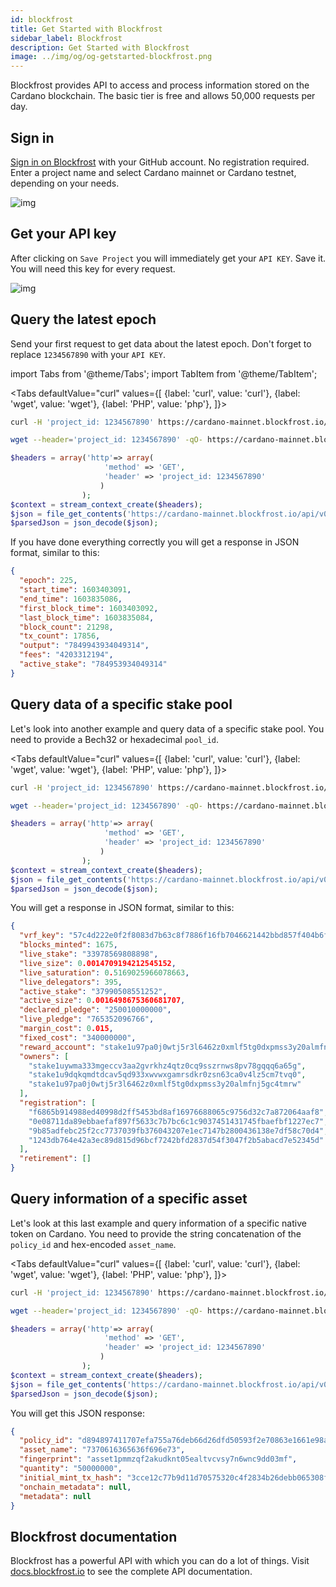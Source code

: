 ```yaml
---
id: blockfrost
title: Get Started with Blockfrost
sidebar_label: Blockfrost
description: Get Started with Blockfrost
image: ../img/og/og-getstarted-blockfrost.png
---
```


Blockfrost provides API to access and process information stored on the Cardano blockchain. The basic tier is free and allows 50,000 requests per day.

## Sign in

[Sign in on Blockfrost](https://blockfrost.io/auth/signin) with your GitHub account. No registration required. Enter a project name and select Cardano mainnet or Cardano testnet, depending on your needs.

![img](../../static/img/get-started/blockfrost/1-add-project.png)

## Get your API key

After clicking on `Save Project` you will immediately get your `API KEY`. Save it. You will need this key for every request.

![img](../../static/img/get-started/blockfrost/2-get-api-key.png)

## Query the latest epoch

Send your first request to get data about the latest epoch. Don't forget to replace `1234567890` with your `API KEY`.

import Tabs from '@theme/Tabs';
import TabItem from '@theme/TabItem';

<Tabs
defaultValue="curl"
values={[
{label: 'curl', value: 'curl'},
{label: 'wget', value: 'wget'},
{label: 'PHP', value: 'php'},
]}>
<TabItem value="curl">

```sh
curl -H 'project_id: 1234567890' https://cardano-mainnet.blockfrost.io/api/v0/epochs/latest
```

  </TabItem>
  <TabItem value="wget">

```sh
wget --header='project_id: 1234567890' -qO- https://cardano-mainnet.blockfrost.io/api/v0/epochs/latest
```

  </TabItem>
  <TabItem value="php">

```php
$headers = array('http'=> array(
					 'method' => 'GET',
					 'header' => 'project_id: 1234567890'
					)
   			    );
$context = stream_context_create($headers);
$json = file_get_contents('https://cardano-mainnet.blockfrost.io/api/v0/epochs/latest', false, $context);
$parsedJson = json_decode($json);
```

  </TabItem>
</Tabs>

If you have done everything correctly you will get a response in JSON format, similar to this:

```json
{
  "epoch": 225,
  "start_time": 1603403091,
  "end_time": 1603835086,
  "first_block_time": 1603403092,
  "last_block_time": 1603835084,
  "block_count": 21298,
  "tx_count": 17856,
  "output": "7849943934049314",
  "fees": "4203312194",
  "active_stake": "784953934049314"
}
```

## Query data of a specific stake pool

Let's look into another example and query data of a specific stake pool. You need to provide a Bech32 or hexadecimal `pool_id`.

<Tabs
defaultValue="curl"
values={[
{label: 'curl', value: 'curl'},
{label: 'wget', value: 'wget'},
{label: 'PHP', value: 'php'},
]}>
<TabItem value="curl">

```sh
curl -H 'project_id: 1234567890' https://cardano-mainnet.blockfrost.io/api/v0/pools/c1cadab46b74defa9f79b59b617fe2a50bdbce6b367e472b6109a7bc

```

  </TabItem>
<TabItem value="wget">

```sh
wget --header='project_id: 1234567890' -qO- https://cardano-mainnet.blockfrost.io/api/v0/pools/c1cadab46b74defa9f79b59b617fe2a50bdbce6b367e472b6109a7bc

```

  </TabItem>
  <TabItem value="php">

```php
$headers = array('http'=> array(
					 'method' => 'GET',
					 'header' => 'project_id: 1234567890'
					)
   			    );
$context = stream_context_create($headers);
$json = file_get_contents('https://cardano-mainnet.blockfrost.io/api/v0/pools/c1cadab46b74defa9f79b59b617fe2a50bdbce6b367e472b6109a7bc', false, $context);
$parsedJson = json_decode($json);
```

  </TabItem>
</Tabs>

You will get a response in JSON format, similar to this:

```json
{
  "vrf_key": "57c4d222e0f2f8083d7b63c8f7886f16fb7046621442bbd857f404b6f433c5e6",
  "blocks_minted": 1675,
  "live_stake": "33978569808898",
  "live_size": 0.0014709194212545152,
  "live_saturation": 0.5169025966078663,
  "live_delegators": 395,
  "active_stake": "37990508551252",
  "active_size": 0.0016498675360681707,
  "declared_pledge": "250010000000",
  "live_pledge": "765352096766",
  "margin_cost": 0.015,
  "fixed_cost": "340000000",
  "reward_account": "stake1u97pa0j0wtj5r3l6462z0xmlf5tg0dxpmss3y20almfnj5gc4tmrw",
  "owners": [
    "stake1uywma333mgeccv3aa2gvrkhz4qtz0cq9sszrnws8pv78gqqq6a65g",
    "stake1u9dqkqmdtdcav5qd933xwvwxgamrsdkr0zsn63ca0v4lz5cm7tvq0",
    "stake1u97pa0j0wtj5r3l6462z0xmlf5tg0dxpmss3y20almfnj5gc4tmrw"
  ],
  "registration": [
    "f6865b914988ed40998d2ff5453bd8af16976688065c9756d32c7a872064aaf8",
    "0e08711da89ebbaefaf897f5633c7b7bc6c1c9037451431745fbaefbf1227ec7",
    "9b85adfebc25f2cc7737039fb376043207e1ec7147b2800436138e7df58c70d4",
    "1243db764e42a3ec89d815d96bcf7242bfd2837d54f3047f2b5abacd7e52345d"
  ],
  "retirement": []
}
```

## Query information of a specific asset

Let's look at this last example and query information of a specific native token on Cardano. You need to provide the string concatenation of the `policy_id` and hex-encoded `asset_name`.

<Tabs
defaultValue="curl"
values={[
{label: 'curl', value: 'curl'},
{label: 'wget', value: 'wget'},
{label: 'PHP', value: 'php'},
]}>
<TabItem value="curl">

```sh
curl -H 'project_id: 1234567890' https://cardano-mainnet.blockfrost.io/api/v0/assets/d894897411707efa755a76deb66d26dfd50593f2e70863e1661e98a07370616365636f696e73

```

  </TabItem>
  <TabItem value="wget">

```sh
wget --header='project_id: 1234567890' -qO- https://cardano-mainnet.blockfrost.io/api/v0/assets/d894897411707efa755a76deb66d26dfd50593f2e70863e1661e98a07370616365636f696e73

```

  </TabItem>
  <TabItem value="php">

```php
$headers = array('http'=> array(
					 'method' => 'GET',
					 'header' => 'project_id: 1234567890'
					)
   			    );
$context = stream_context_create($headers);
$json = file_get_contents('https://cardano-mainnet.blockfrost.io/api/v0/assets/d894897411707efa755a76deb66d26dfd50593f2e70863e1661e98a07370616365636f696e73', false, $context);
$parsedJson = json_decode($json);
```

  </TabItem>
</Tabs>

You will get this JSON response:

```json
{
  "policy_id": "d894897411707efa755a76deb66d26dfd50593f2e70863e1661e98a0",
  "asset_name": "7370616365636f696e73",
  "fingerprint": "asset1pmmzqf2akudknt05ealtvcvsy7n6wnc9dd03mf",
  "quantity": "50000000",
  "initial_mint_tx_hash": "3cce12c77b9d11d70575320c4f2834b26debb065308fbe43954018fbeb90010d",
  "onchain_metadata": null,
  "metadata": null
}
```

## Blockfrost documentation

Blockfrost has a powerful API with which you can do a lot of things. Visit [docs.blockfrost.io](https://docs.blockfrost.io) to see the complete API documentation.
